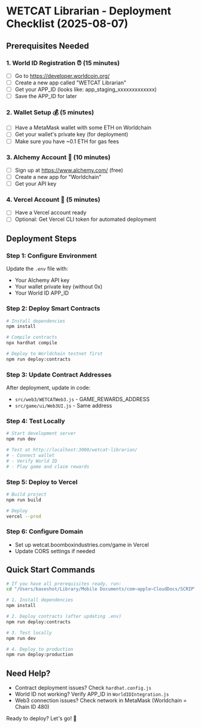 # WETCAT Librarian - Deployment Checklist (2025-08-07)

## Prerequisites Needed

### 1. World ID Registration ⏰ (15 minutes)
- [ ] Go to https://developer.worldcoin.org/
- [ ] Create a new app called "WETCAT Librarian"
- [ ] Get your APP_ID (looks like: app_staging_xxxxxxxxxxxxx)
- [ ] Save the APP_ID for later

### 2. Wallet Setup 💰 (5 minutes)
- [ ] Have a MetaMask wallet with some ETH on Worldchain
- [ ] Get your wallet's private key (for deployment)
- [ ] Make sure you have ~0.1 ETH for gas fees

### 3. Alchemy Account 🔧 (10 minutes)
- [ ] Sign up at https://www.alchemy.com/ (free)
- [ ] Create a new app for "Worldchain"
- [ ] Get your API key

### 4. Vercel Account 🚀 (5 minutes)
- [ ] Have a Vercel account ready
- [ ] Optional: Get Vercel CLI token for automated deployment

## Deployment Steps

### Step 1: Configure Environment
Update the `.env` file with:
- Your Alchemy API key
- Your wallet private key (without 0x)
- Your World ID APP_ID

### Step 2: Deploy Smart Contracts
```bash
# Install dependencies
npm install

# Compile contracts
npx hardhat compile

# Deploy to Worldchain testnet first
npm run deploy:contracts
```

### Step 3: Update Contract Addresses
After deployment, update in code:
- `src/web3/WETCATWeb3.js` - GAME_REWARDS_ADDRESS
- `src/game/ui/Web3UI.js` - Same address

### Step 4: Test Locally
```bash
# Start development server
npm run dev

# Test at http://localhost:3000/wetcat-librarian/
# - Connect wallet
# - Verify World ID
# - Play game and claim rewards
```

### Step 5: Deploy to Vercel
```bash
# Build project
npm run build

# Deploy
vercel --prod
```

### Step 6: Configure Domain
- Set up wetcat.boomboxindustries.com/game in Vercel
- Update CORS settings if needed

## Quick Start Commands

```bash
# If you have all prerequisites ready, run:
cd "/Users/baseshot/Library/Mobile Documents/com~apple~CloudDocs/SCRIPTING/WETCAT LIBRARIAN/wetcat-librarian"

# 1. Install dependencies
npm install

# 2. Deploy contracts (after updating .env)
npm run deploy:contracts

# 3. Test locally
npm run dev

# 4. Deploy to production
npm run deploy:production
```

## Need Help?

- Contract deployment issues? Check `hardhat.config.js`
- World ID not working? Verify APP_ID in `WorldIDIntegration.js`
- Web3 connection issues? Check network in MetaMask (Worldchain = Chain ID 480)

Ready to deploy? Let's go! 🚀